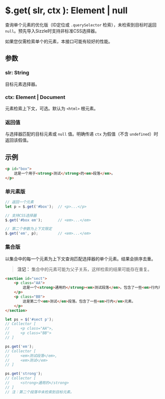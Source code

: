 # $.get( slr, ctx ): Element | null

查询单个元素的优化版（ID定位或 `.querySelector` 检索），未检索到目标时返回 `null`。预先导入Sizzle时支持非标准CSS选择器。

如果您仅需检索单个的元素，本接口可能有较好的性能。


## 参数

### slr: String

目标元素选择器。


### ctx: Element | Document

元素检索上下文，可选。默认为 `<html>` 根元素。


### 返回值

与选择器匹配的目标元素或 `null` 值。明确传递 `ctx` 为假值（不含 `undefined`）时返回该假值。


## 示例

```html
<p id="box">
    这是一个用于<strong>测试</strong>的<em>段落</em>。
</p>
```


### 单元素版

```js
// 返回一个元素
let p = $.get('#box');  // <p>...</p>

// 支持CSS选择器
$.get('#box em');       // <em>...</em>

// 第二个参数为上下文限定
$.get('em', p);         // <em>...</em>
```


### 集合版

以集合中的每一个元素为上下文查询匹配选择器的单个元素。结果会排序去重。

> **注记：**
> 集合中的元素可能为父子关系，这样检索的结果可能存在重复。

```html
<section id="sect">
    <p class="AA">
        这是一个<strong>通用的</strong><em>测试段落</em>。包含了一些<em>行内元素</em>。
    </p>
    <p class="BB">
        这是第二个<em>测试</em>段落。包含了一些<em>行内</em>元素。
    </p>
</section>
```

```js
let ps = $('#sect p');
// Collector [
//     <p class="AA">,
//     <p class="BB">
// ]

ps.get('em');
// Collector [
//     <em>测试段落</em>,
//     <em>测试</em>
// ]

ps.get('strong');
// Collector [
//     <strong>通用的</strong>
// ]
// 注：第二个段落中未检索到目标元素。
```
